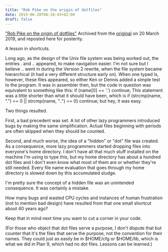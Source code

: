 ```yaml
---
title: "Rob Pike on the origin of dotfiles"
date: 2019-06-20T08:10:43+02:00
draft: false
---
```


["Rob Pike on the origin of dotfiles"](https://plus.google.com/101960720994009339267/posts/R58WgWwN9jp)
Archived from the
[original](https://web.archive.org/web/20190320095434/https://plus.google.com/+RobPikeTheHuman/posts/R58WgWwN9jp)
on 20 March 2019, and reposted here for posterity.

A lesson in shortcuts.

Long ago, as the design of the Unix file system was being worked out, the
entries . and .. appeared, to make navigation easier. I'm not sure but I believe
.. went in during the Version 2 rewrite, when the file system became
hierarchical (it had a very different structure early on).  When one typed ls,
however, these files appeared, so either Ken or Dennis added a simple test to
the program. It was in assembler then, but the code in question was equivalent
to something like this:
if (name[0] == '.') continue;
This statement was a little shorter than what it should have been, which is
   if (strcmp(name, ".") == 0 || strcmp(name, "..") == 0) continue;
but hey, it was easy.

Two things resulted.

First, a bad precedent was set. A lot of other lazy programmers introduced bugs
by making the same simplification. Actual files beginning with periods are often
skipped when they should be counted.

Second, and much worse, the idea of a "hidden" or "dot" file was created. As a
consequence, more lazy programmers started dropping files into everyone's home
directory. I don't have all that much stuff installed on the machine I'm using
to type this, but my home directory has about a hundred dot files and I don't
even know what most of them are or whether they're still needed. Every file name
evaluation that goes through my home directory is slowed down by this
accumulated sludge.

I'm pretty sure the concept of a hidden file was an unintended consequence. It
was certainly a mistake.

How many bugs and wasted CPU cycles and instances of human frustration (not to
mention bad design) have resulted from that one small shortcut about  40 years
ago?

Keep that in mind next time you want to cut a corner in your code.

(For those who object that dot files serve a purpose, I don't dispute that but
counter that it's the files that serve the purpose, not the convention for their
names. They could just as easily be in $HOME/cfg or $HOME/lib, which is what we
did in Plan 9, which had no dot files. Lessons can be learned.)
